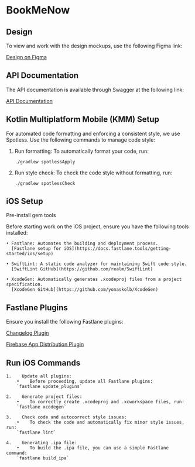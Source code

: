 # BookMeNow

## Design

To view and work with the design mockups, use the following Figma link:

[Design on Figma](https://www.figma.com/file/tQct25XxTRIIkbyPTU2lnW/BookMe-v1?type=design&node-id=727%3A25421&mode=design&t=eBtOgRJ4RPWPOBlG-1)

## API Documentation

The API documentation is available through Swagger at the following link:

[API Documentation](https://bookmeservice.azurewebsites.net/swagger/index.html)

## Kotlin Multiplatform Mobile (KMM) Setup

For automated code formatting and enforcing a consistent style, we use Spotless. Use the following commands to manage code style:

1. Run formatting:
   To automatically format your code, run:

   `./gradlew spotlessApply`

2. Run style check:
   To check the code style without formatting, run:

    `./gradlew spotlessCheck`


## iOS Setup

Pre-install gem tools

Before starting work on the iOS project, ensure you have the following tools installed:

    • Fastlane: Automates the building and deployment process.
      [Fastlane setup for iOS](https://docs.fastlane.tools/getting-started/ios/setup)

    • SwiftLint: A static code analyzer for maintaining Swift code style.
      [SwiftLint GitHub](https://github.com/realm/SwiftLint)

    • XcodeGen: Automatically generates .xcodeproj files from a project specification.
      [XcodeGen GitHub](https://github.com/yonaskolb/XcodeGen)

## Fastlane Plugins

Ensure you install the following Fastlane plugins:

  [Changelog Plugin](https://github.com/pajapro/fastlane-plugin-changelog)

  [Firebase App Distribution Plugin](https://github.com/firebase/fastlane-plugin-firebase_app_distribution)


## Run iOS Commands

    1.    Update all plugins:
        •    Before proceeding, update all Fastlane plugins:
        `fastlane update_plugins`

    2.    Generate project files:
        •    To correctly create .xcodeproj and .xcworkspace files, run:
        `fastlane xcodegen`

    3.    Check code and autocorrect style issues:
        •    To check the code and automatically fix minor style issues, run:
        `fastlane lint`

    4.    Generating .ipa file:
        •    To build the .ipa file, you can use a simple Fastlane command:
        `fastlane build_ipa`
